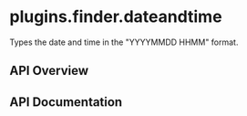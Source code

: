 # plugins.finder.dateandtime

Types the date and time in the "YYYYMMDD HHMM" format.

## API Overview

## API Documentation

